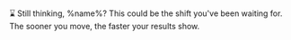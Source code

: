 ⌛️ Still thinking\, %name%? This could be the shift you\'ve been waiting for\. The sooner you move\, the faster your results show\.